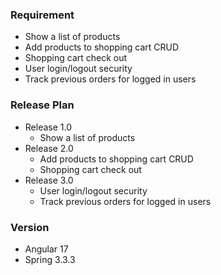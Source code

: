 ### Requirement

- Show a list of products
- Add products to shopping cart CRUD
- Shopping cart check out
- User login/logout security
- Track previous orders for logged in users

### Release Plan

- Release 1.0
    - Show a list of products
- Release 2.0
    - Add products to shopping cart CRUD
    - Shopping cart check out
- Release 3.0
    - User login/logout security
    - Track previous orders for logged in users

### Version
- Angular 17
- Spring 3.3.3